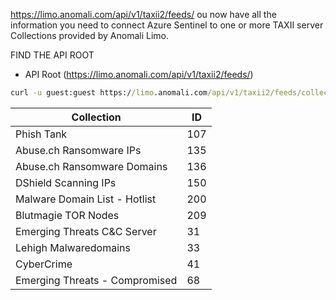 https://limo.anomali.com/api/v1/taxii2/feeds/
ou now have all the information you need to connect Azure Sentinel to one or more TAXII server Collections provided by Anomali Limo.

FIND THE API ROOT
- API Root (https://limo.anomali.com/api/v1/taxii2/feeds/)	
```cmd
curl -u guest:guest https://limo.anomali.com/api/v1/taxii2/feeds/collections/
```
| Collection | ID |
|------------|----|
|Phish Tank |107|
|Abuse.ch Ransomware IPs|	135|
|Abuse.ch Ransomware Domains|	136|
|DShield Scanning IPs	|150|
|Malware Domain List - Hotlist|	200|
|Blutmagie TOR Nodes|	209|
|Emerging Threats C&C Server|	31|
|Lehigh Malwaredomains|	33|
|CyberCrime	|41|
|Emerging Threats - Compromised|	68|